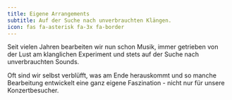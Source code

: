 ```yaml
---
title: Eigene Arrangements
subtitle: Auf der Suche nach unverbrauchten Klängen.
icon: fas fa-asterisk fa-3x fa-border
---
```


Seit vielen Jahren bearbeiten wir nun schon Musik, immer getrieben von der Lust am klanglichen Experiment und stets auf der Suche nach unverbrauchten Sounds. 
<!--more-->
  
Oft sind wir selbst verblüfft, was am Ende herauskommt und so manche Bearbeitung entwickelt eine ganz eigene Faszination - nicht nur für unsere Konzertbesucher.
